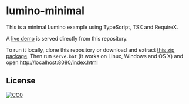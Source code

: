 # lumino-minimal

This is a minimal Lumino example using TypeScript, TSX and RequireX.

A [live demo](https://jjrv.github.io/lumino-minimal/) is served directly from this repository.

To run it locally, clone this repository or download and extract [this zip package]().
Then run `serve.bat` (it works on Linux, Windows and OS X) and open
[http://localhost:8080/index.html](http://localhost:8080/index.html)

## License

[![CC0](https://licensebuttons.net/p/zero/1.0/80x15.png)](http://creativecommons.org/publicdomain/zero/1.0/)
